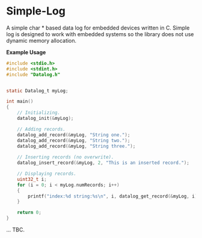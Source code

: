 Simple-Log
==========

A simple char * based data log for embedded devices written in C.
Simple log is designed to work with embedded systems so the library does not use dynamic memory allocation.

**Example Usage**
```C
#include <stdio.h>
#include <stdint.h>
#include "Datalog.h"


static Datalog_t myLog;

int main()
{
	// Initializing.
	datalog_init(&myLog);

	// Adding records.
	datalog_add_record(&myLog, "String one.");
	datalog_add_record(&myLog, "String two.");
	datalog_add_record(&myLog, "String three.");
	
	// Inserting records (no overwrite).
	datalog_insert_record(&myLog, 2, "This is an inserted record.");

	// Displaying records.
	uint32_t i;
	for (i = 0; i < myLog.numRecords; i++)
	{
		printf("index:%d string:%s\n", i, datalog_get_record(&myLog, i));
	}

	return 0;
}

```

... TBC.
